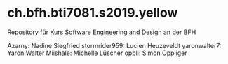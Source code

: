 # ch.bfh.bti7081.s2019.yellow
Repository für Kurs Software Engineering and Design an der BFH

Azarny: Nadine Siegfried
stormrider959: Lucien Heuzeveldt
yaronwalter7: Yaron Walter
Miishale: Michelle Lüscher
oppli: Simon Oppliger